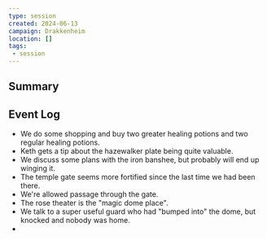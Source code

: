 ```yaml
---
type: session
created: 2024-06-13
campaign: Drakkenheim
location: []
tags:
 - session
---
```



## Summary

## Event Log

- We do some shopping and buy two greater healing potions and two regular healing potions.
- Keth gets a tip about the hazewalker plate being quite valuable.
- We discuss some plans with the iron banshee, but probably will end up winging it.
- The temple gate seems more fortified since the last time we had been there.
- We're allowed passage through the gate.
- The rose theater is the "magic dome place". 
- We talk to a super useful guard who had "bumped into" the dome, but knocked and nobody was home.
- 